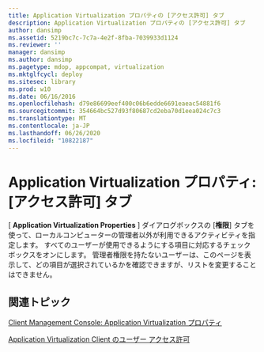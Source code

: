 ```yaml
---
title: Application Virtualization プロパティの [アクセス許可] タブ
description: Application Virtualization プロパティの [アクセス許可] タブ
author: dansimp
ms.assetid: 5219bc7c-7c7a-4e2f-8fba-7039933d1124
ms.reviewer: ''
manager: dansimp
ms.author: dansimp
ms.pagetype: mdop, appcompat, virtualization
ms.mktglfcycl: deploy
ms.sitesec: library
ms.prod: w10
ms.date: 06/16/2016
ms.openlocfilehash: d79e86699eef400c06b6edde6691eaeac54881f6
ms.sourcegitcommit: 354664bc527d93f80687cd2eba70d1eea024c7c3
ms.translationtype: MT
ms.contentlocale: ja-JP
ms.lasthandoff: 06/26/2020
ms.locfileid: "10822187"
---
```

# Application Virtualization プロパティ: [アクセス許可] タブ


[ **Application Virtualization Properties** ] ダイアログボックスの [**権限**] タブを使って、ローカルコンピューターの管理者以外が利用できるアクティビティを指定します。 すべてのユーザーが使用できるようにする項目に対応するチェックボックスをオンにします。 管理者権限を持たないユーザーは、このページを表示して、どの項目が選択されているかを確認できますが、リストを変更することはできません。

## 関連トピック


[Client Management Console: Application Virtualization プロパティ](client-management-console-application-virtualization-properties.md)

[Application Virtualization Client のユーザー アクセス許可](user-access-permissions-in-application-virtualization-client.md)

 

 





